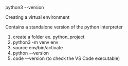 python3 --version

Creating a virtual environment

Contains a standalone version of the python interpreter

1. create a folder ex. python_project
2. python3 -m venv env
3. source env/bin/activate
4. python --version
5. code --version (to check the VS Code executable)
